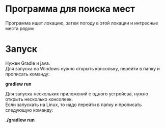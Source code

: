 # Программа для поиска мест
Программа ищет локацию, затем погоду в этой локации и интресные места рядом<br/>

# Запуск
Нужен Gradle и java. <br/>
Для запуска на Windows нужно открыть консольку, перейти в папку и прописать команду:<br/>

 **gradlew run**<br/>

 Для запуска нескольких приложений с одного устройсва, нужно открыть несколько консолеек.<br/>
 Если запускать на Linux, то надо перейти в папку и прописать следующую команду:<br/>

 **./gradlew run** <br/>


